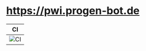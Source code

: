 # https://pwi.progen-bot.de


| CI      |
|-------|
|![CI](https://github.com/Progen-Dev/ProgenWebinterface/workflows/CI/badge.svg?branch=master&event=push)    |
